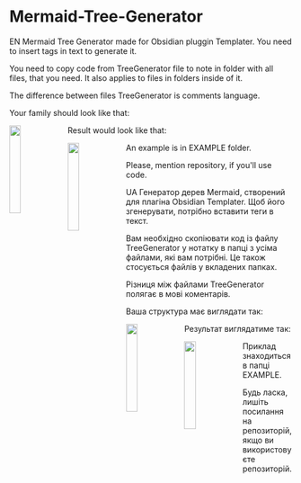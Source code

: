 # Mermaid-Tree-Generator
<div>
  <div>
  EN
  Mermaid Tree Generator made for Obsidian pluggin Templater.  You need to insert tags in text to generate it.
  
  You need to copy code from TreeGenerator file to note in folder with all files, that you need. It also applies to files in folders inside of it.
  
  The difference between files TreeGenerator is comments language.
  
  Your family should look like that:
  </div>
  <img src="https://github.com/user-attachments/assets/1792ece9-9174-4ad1-ab07-338a6d5ba323" align="left" height=20% width=20% >
  
  Result would look like that:
  
  <img src="https://github.com/user-attachments/assets/2c581351-7fdf-4f26-a8f2-6eb05bee8cdb" align="left" height=20% width=20% >
  <div>
  An example is in EXAMPLE folder.
  
  Please, mention repository, if you'll use code.
  </div>
</div>

UA
Генератор дерев Mermaid, створений для плагіна Obsidian Templater. Щоб його згенерувати, потрібно вставити теги в текст.

Вам необхідно скопіювати код із файлу TreeGenerator у нотатку в папці з усіма файлами, які вам потрібні. Це також стосується файлів у вкладених папках.

Різниця між файлами TreeGenerator полягає в мові коментарів.

Ваша структура має виглядати так:

<img src="https://github.com/user-attachments/assets/1792ece9-9174-4ad1-ab07-338a6d5ba323" align="left" height=20% width=20% >

Результат виглядатиме так:

<img src="https://github.com/user-attachments/assets/2c581351-7fdf-4f26-a8f2-6eb05bee8cdb" align="left" height=20% width=20% >

Приклад знаходиться в папці EXAMPLE.

Будь ласка, лишіть посилання на репозиторій, якщо ви використовуєте репозиторій.
